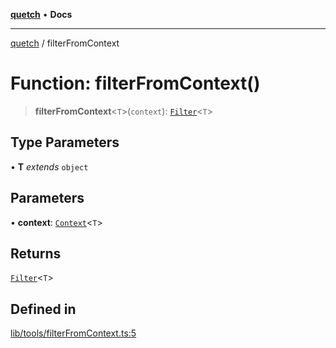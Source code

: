 [**quetch**](../README.md) • **Docs**

***

[quetch](../README.md) / filterFromContext

# Function: filterFromContext()

> **filterFromContext**\<`T`\>(`context`): [`Filter`](../type-aliases/Filter.md)\<`T`\>

## Type Parameters

• **T** *extends* `object`

## Parameters

• **context**: [`Context`](../type-aliases/Context.md)\<`T`\>

## Returns

[`Filter`](../type-aliases/Filter.md)\<`T`\>

## Defined in

[lib/tools/filterFromContext.ts:5](https://github.com/nevoland/quetch/blob/4c3c4d08a348f3317d0dfdffa7516132c18306c7/lib/tools/filterFromContext.ts#L5)
